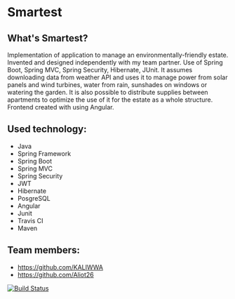 # Smartest
## What's Smartest?
Implementation of application to manage an environmentally-friendly
estate. Invented and designed independently with my team partner.
Use of Spring Boot, Spring MVC, Spring Security, Hibernate,  JUnit. It
assumes downloading data from weather API and uses it to manage
power from solar panels and wind turbines, water from rain,
sunshades on windows or watering the garden. It is also possible to
distribute supplies between apartments to optimize the use of it for
the estate as a whole structure. Frontend created with using Angular.

## Used technology:
- Java 
- Spring Framework
- Spring Boot
- Spring MVC
- Spring Security
- JWT
- Hibernate
- PosgreSQL
- Angular  
- Junit
- Travis CI
- Maven

## Team members:
- https://github.com/KALIWWA
- https://github.com/Aliot26




[![Build Status](https://travis-ci.org/Aliot26/Smartest.svg?branch=travisCI)](https://travis-ci.org/Aliot26/Smartest)
